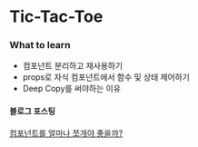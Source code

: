 # Tic-Tac-Toe

### What to learn

- 컴포넌트 분리하고 재사용하기
- props로 자식 컴포넌트에서 함수 및 상태 제어하기
- Deep Copy를 써야하는 이유

#### 블로그 포스팅

[컴포넌트를 얼마나 쪼개야 좋을까?](https://velog.io/@lemony452/React-%EC%BB%B4%ED%8F%AC%EB%84%8C%ED%8A%B8%EB%A5%BC-%EC%96%BC%EB%A7%88%EB%82%98-%EC%AA%BC%EA%B0%9C%EC%95%BC-%EC%A2%8B%EC%9D%84%EA%B9%8C)
